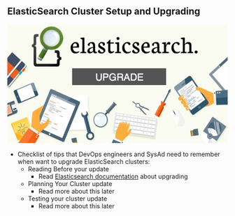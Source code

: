 ## ElasticSearch Cluster Setup and Upgrading
![ElasticSearch Cluster Setup and Upgrading](https://raw.githubusercontent.com/khuongdv/melk-boilerplate/master/imgs/elasticsearch-cluster-setup-update.jpg "ElasticSearch Cluster Setup and Upgrading")
- Checklist of tips that DevOps engineers and SysAd need to remember when want to upgrade ElasticSearch clusters:
    - Reading Before your update
        - Read [Elasticsearch documentation](https://www.elastic.co/guide/en/elasticsearch/reference/current/setup-upgrade.html) about upgrading
    - Planning Your Cluster update
        - Read more about this later
    - Testing your cluster update
        - Read more about this later